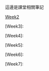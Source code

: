 這邊是課堂相關筆記

[Week2](https://github.com/jason-28/06170136/blob/master/%E4%B8%8A%E8%AA%B2%E7%AD%86%E8%A8%98/Linkedlist.md)

[Week3]:

[Week4]:

[Week5]:

[Week6]:

[Week7]:
